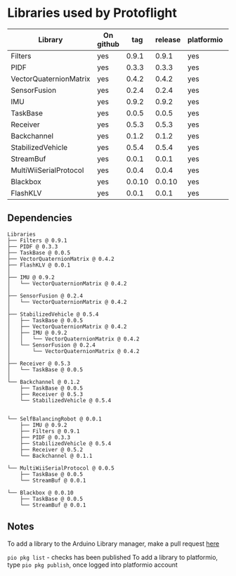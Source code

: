 # Libraries used by Protoflight

| Library                | On github | tag    | release | platformio | Arduino |
| ---------------------- | --------- | ------ | ------- | ---------- | ------- |
| Filters                | yes       | 0.9.1  | 0.9.1   | yes        | no      |
| PIDF                   | yes       | 0.3.3  | 0.3.3   | yes        | no      |
| VectorQuaternionMatrix | yes       | 0.4.2  | 0.4.2   | yes        | no      |
| SensorFusion           | yes       | 0.2.4  | 0.2.4   | yes        | no      |
| IMU                    | yes       | 0.9.2  | 0.9.2   | yes        | no      |
| TaskBase               | yes       | 0.0.5  | 0.0.5   | yes        | no      |
| Receiver               | yes       | 0.5.3  | 0.5.3   | yes        | no      |
| Backchannel            | yes       | 0.1.2  | 0.1.2   | yes        | no      |
| StabilizedVehicle      | yes       | 0.5.4  | 0.5.4   | yes        | no      |
| StreamBuf              | yes       | 0.0.1  | 0.0.1   | yes        | no      |
| MultiWiiSerialProtocol | yes       | 0.0.4  | 0.0.4   | yes        | no      |
| Blackbox               | yes       | 0.0.10 | 0.0.10  | yes        | no      |
| FlashKLV               | yes       | 0.0.1  | 0.0.1   | yes        | no      |

## Dependencies

```text
Libraries
├── Filters @ 0.9.1
├── PIDF @ 0.3.3
├── TaskBase @ 0.0.5
├── VectorQuaternionMatrix @ 0.4.2
├── FlashKLV @ 0.0.1
│
├── IMU @ 0.9.2
│   └── VectorQuaternionMatrix @ 0.4.2
│
├── SensorFusion @ 0.2.4
│   └── VectorQuaternionMatrix @ 0.4.2
│
├── StabilizedVehicle @ 0.5.4
│   ├── TaskBase @ 0.0.5
│   ├── VectorQuaternionMatrix @ 0.4.2
│   ├── IMU @ 0.9.2
│   │   └── VectorQuaternionMatrix @ 0.4.2
│   └── SensorFusion @ 0.2.4
│       └── VectorQuaternionMatrix @ 0.4.2
│
├── Receiver @ 0.5.3
│   └── TaskBase @ 0.0.5
│
└── Backchannel @ 0.1.2
    ├── TaskBase @ 0.0.5
    ├── Receiver @ 0.5.3
    └── StabilizedVehicle @ 0.5.4


└── SelfBalancingRobot @ 0.0.1
    ├── IMU @ 0.9.2
    ├── Filters @ 0.9.1
    ├── PIDF @ 0.3.3
    ├── StabilizedVehicle @ 0.5.4
    ├── Receiver @ 0.5.2
    └── Backchannel @ 0.1.1

└── MultiWiiSerialProtocol @ 0.0.5
    ├── TaskBase @ 0.0.5
    └── StreamBuf @ 0.0.1

└── Blackbox @ 0.0.10
    ├── TaskBase @ 0.0.5
    └── StreamBuf @ 0.0.1
```

## Notes

To add a library to the Arduino Library manager, make a pull request [here](https://github.com/arduino/library-registry)

`pio pkg list` - checks has been published
To add a library to platformio, type `pio pkg publish`, once logged into platformio account
